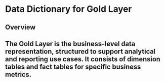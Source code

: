 
# Data Dictionary for Gold Layer

## Overview 

The Gold Layer is the business-level data representation, structured to support analytical and reporting use cases. It consists of dimension tables and fact tables for specific business metrics.
---
